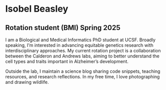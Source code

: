 # Isobel Beasley
## Rotation student (BMI) Spring 2025

I am a Biological and Medical Informatics PhD student at UCSF. Broadly speaking, I’m interested in advancing equitable genetics research with interdisciplinary approaches. My current rotation project is a collaboration between the Calderon and Andrews labs, aiming to better understand the cell types and traits important in Alzheimer’s development.

Outside the lab, I maintain a science blog sharing code snippets, teaching resources, and research reflections. In my free time, I love photographing and drawing wildlife.
